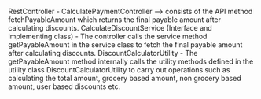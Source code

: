 RestController - CalculatePaymentController --> consists of the API method fetchPayableAmount which returns the final payable amount after calculating discounts.
CalculateDiscountService (Interface and implementing class) - The controller calls the service method getPayableAmount in the service class to fetch the final payable amount after calculating discounts.
DiscountCalculatorUtility - The getPayableAmount method internally calls the utility methods defined in the utility class DiscountCalculatorUtility to carry out operations such as calculating the total amount, grocery based amount, non grocery based amount, user based discounts etc.
